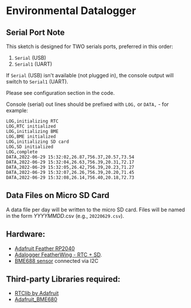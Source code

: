 # Environmental Datalogger

## Serial Port Note
This sketch is designed for TWO serials ports, preferred in this order:
1. `Serial` (USB)
2. `Serial1` (UART)

If `Serial` (USB) isn't available (not plugged in), the console output will switch to `Serial1` (UART).

Please see configuration section in the code.

Console (serial) out lines should be prefixed with `LOG,` or `DATA,` - for example:
```
LOG,initializing RTC
LOG,RTC initialized
LOG,initializing BME
LOG,BME initialized
LOG,initializing SD card
LOG,SD initialized
LOG,complete
DATA,2022-06-29 15:32:02,26.87,756.37,20.57,73.54
DATA,2022-06-29 15:32:04,26.63,756.39,20.31,72.17
DATA,2022-06-29 15:32:05,26.42,756.39,20.23,71.27
DATA,2022-06-29 15:32:07,26.26,756.39,20.20,71.45
DATA,2022-06-29 15:32:08,26.14,756.40,20.18,72.73
```

## Data Files on Micro SD Card
A data file per day will be written to the micro SD card. Files will be named in the form _YYYYMMDD_.csv (e.g., `20220629.csv`).

## Hardware:
- [Adafruit Feather RP2040](https://www.adafruit.com/product/4884)
- [Adalogger FeatherWing - RTC + SD](https://www.adafruit.com/product/2922).
- [BME688 sensor](https://www.adafruit.com/product/5046) connected via I2C

## Third-party Libraries required:
- [RTClib by Adafruit](https://github.com/adafruit/RTClib)
- [Adafruit_BME680](https://github.com/adafruit/Adafruit_BME680)

